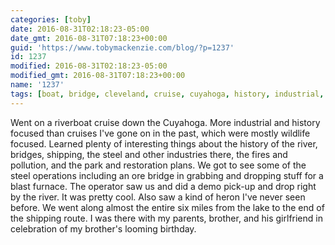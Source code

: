```yaml
---
categories: [toby]
date: 2016-08-31T02:18:23-05:00
date_gmt: 2016-08-31T07:18:23+00:00
guid: 'https://www.tobymackenzie.com/blog/?p=1237'
id: 1237
modified: 2016-08-31T02:18:23-05:00
modified_gmt: 2016-08-31T07:18:23+00:00
name: '1237'
tags: [boat, bridge, cleveland, cruise, cuyahoga, history, industrial, river, steel, tour]
---
```


Went on a riverboat cruise down the Cuyahoga.  More industrial and history focused than cruises I've gone on in the past, which were mostly wildlife focused.  Learned plenty of interesting things about the history of the river, bridges, shipping, the steel and other industries there, the fires and pollution, and the park and restoration plans.  We got to see some of the steel operations including an ore bridge in grabbing and dropping stuff for a blast furnace.  The operator saw us and did a demo pick-up and drop right by the river.  It was pretty cool.  Also saw a kind of heron I've never seen before.  We went along almost the entire six miles from the lake to the end of the shipping route.  I was there with my parents, brother, and his girlfriend in celebration of my brother's looming birthday.
